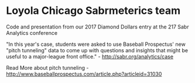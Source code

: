 # Loyola Chicago Sabrmeterics team

Code and presentation from our 2017 Diamond Dollars entry at the 217 Sabr Analytics conference

"In this year's case, students were asked to use Baseball Prospectus' new "pitch tunneling" data to come up with questions
and insights that might be useful to a major-league front office." - http://sabr.org/analytics/case

Read More about pitch tunneling - http://www.baseballprospectus.com/article.php?articleid=31030
